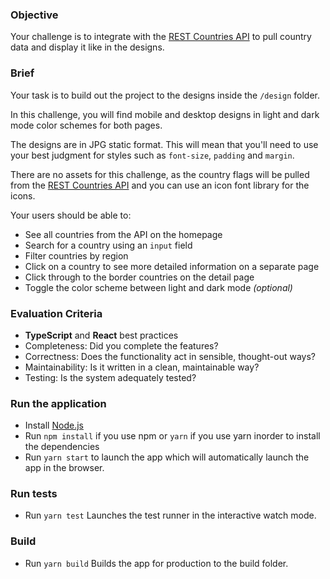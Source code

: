 ### Objective

Your challenge is to integrate with the [REST Countries API](https://restcountries.com) to pull country data and display it like in the designs.

### Brief

Your task is to build out the project to the designs inside the `/design` folder.

In this challenge, you will find mobile and desktop designs in light and dark mode color schemes for both pages.

The designs are in JPG static format. This will mean that you'll need to use your best judgment for styles such as `font-size`, `padding` and `margin`.

There are no assets for this challenge, as the country flags will be pulled from the [REST Countries API](https://restcountries.com) and you can use an icon font library for the icons.


Your users should be able to:

-   See all countries from the API on the homepage
-   Search for a country using an `input` field
-   Filter countries by region
-   Click on a country to see more detailed information on a separate page
-   Click through to the border countries on the detail page
-   Toggle the color scheme between light and dark mode _(optional)_

### Evaluation Criteria

-   **TypeScript** and **React** best practices
-   Completeness: Did you complete the features?
-   Correctness: Does the functionality act in sensible, thought-out ways?
-   Maintainability: Is it written in a clean, maintainable way?
-   Testing: Is the system adequately tested?

### Run the application
- Install [Node.js](https://nodejs.org/en/)
- Run `npm install` if you use npm or `yarn` if you use yarn inorder to install the dependencies
- Run `yarn start` to launch the app which will automatically launch the app in the browser.


### Run tests
- Run `yarn test` Launches the test runner in the interactive watch mode.

### Build
- Run `yarn build` Builds the app for production to the build folder.
